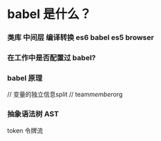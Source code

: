 # babel 是什么？
### 类库 中间层 编译转换 es6  babel es5 browser 

### 在工作中是否配置过 babel?

### babel 原理



// 变量的独立信息split
// team$member$org  

### 抽象语法树 AST



token 令牌流